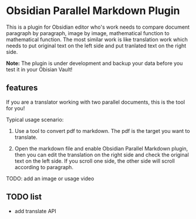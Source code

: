 # Obsidian Parallel Markdown Plugin

This is a plugin for Obsidian editor who's work needs to compare document paragraph by paragraph, image by image, mathematical function to mathematical function. The most similar work is like translation work which needs to put original text on the left side and put tranlated text on the right side.

**Note:** The plugin is under development and backup your data before you test it in your Obisian Vault!

## features

If you are a translator working with two parallel documents, this is the tool for you!

Typical usage scenario:

1. Use a tool to convert pdf to markdown. The pdf is the target you want to translate.

2. Open the markdown file and enable Obsidian Parallel Markdown plugin, then you can edit the translation on the right side and check the original text on the left side. If you scroll one side, the other side will scroll according to paragraph.

TODO: add an image or usage video

## TODO list

- add translate API
